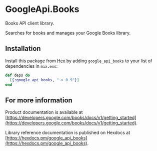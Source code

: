 # GoogleApi.Books

Books API client library.

Searches for books and manages your Google Books library.

## Installation

Install this package from [Hex](https://hex.pm) by adding
`google_api_books` to your list of dependencies in `mix.exs`:

```elixir
def deps do
  [{:google_api_books, "~> 0.9"}]
end
```

## For more information

Product documentation is available at [https://developers.google.com/books/docs/v1/getting_started](https://developers.google.com/books/docs/v1/getting_started).

Library reference documentation is published on Hexdocs at
[https://hexdocs.pm/google_api_books](https://hexdocs.pm/google_api_books).

